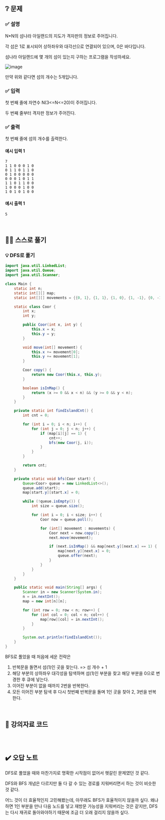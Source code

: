 ## ❔ 문제
### ✅ 설명

N*N의 섬나라 아일랜드의 지도가 격자판의 정보로 주어집니다.

각 섬은 1로 표시되어 상하좌우와 대각선으로 연결되어 있으며, 0은 바다입니다.

섬나라 아일랜드에 몇 개의 섬이 있는지 구하는 프로그램을 작성하세요.

![image](https://github.com/user-attachments/assets/eaa8c8f5-184c-41a3-b591-040490062307)

만약 위와 같다면 섬의 개수는 5개입니다.

### ✅ 입력

첫 번째 줄에 자연수 N(3<=N<=20)이 주어집니다.

두 번째 줄부터 격자판 정보가 주어진다.

### ✅ 출력

첫 번째 줄에 섬의 개수를 출력한다.

#### 예시 입력 1
```
7
1 1 0 0 0 1 0
0 1 1 0 1 1 0
0 1 0 0 0 0 0
0 0 0 1 0 1 1
1 1 0 1 1 0 0
1 0 0 0 1 0 0
1 0 1 0 1 0 0
```

#### 예시 출력 1
```
5
```

<br>

## ✍🏻 스스로 풀기

### 💡 DFS로 풀기

``` java
import java.util.LinkedList;
import java.util.Queue;
import java.util.Scanner;

class Main {
    static int n;
    static int[][] map;
    static int[][] movements = {{0, 1}, {1, 1}, {1, 0}, {1, -1}, {0, -1}, {-1, -1}, {-1, 0}, {-1, 1}};

    static class Coor {
        int x;
        int y;

        public Coor(int x, int y) {
            this.x = x;
            this.y = y;
        }

        void move(int[] movement) {
            this.x += movement[0];
            this.y += movement[1];
        }

        Coor copy() {
            return new Coor(this.x, this.y);
        }

        boolean isInMap() {
            return (x >= 0 && x < n) && (y >= 0 && y < n);
        }
    }

    private static int findIslandCnt() {
        int cnt = 0;

        for (int i = 0; i < n; i++) {
            for (int j = 0; j < n; j++) {
                if (map[i][j] == 1) {
                    cnt++;
                    bfs(new Coor(j, i));
                }
            }
        }

        return cnt;
    }

    private static void bfs(Coor start) {
        Queue<Coor> queue = new LinkedList<>();
        queue.add(start);
        map[start.y][start.x] = 0;

        while (!queue.isEmpty()) {
            int size = queue.size();

            for (int i = 0; i < size; i++) {
                Coor now = queue.poll();

                for (int[] movement : movements) {
                    Coor next = now.copy();
                    next.move(movement);

                    if (next.isInMap() && map[next.y][next.x] == 1) {
                        map[next.y][next.x] = 0;
                        queue.offer(next);
                    }
                }
            }
        }
    }

    public static void main(String[] args) {
        Scanner in = new Scanner(System.in);
        n = in.nextInt();
        map = new int[n][n];

        for (int row = 0; row < n; row++) {
            for (int col = 0; col < n; col++) {
                map[row][col] = in.nextInt();
            }
        }

        System.out.println(findIslandCnt());
    }
}
```

BFS로 풀었을 때 처음에 세운 전략은 

1. 반복문을 돌면서 섬(1)인 곳을 찾는다. => 섬 개수 + 1
2. 해당 부분의 상하좌우 대각성을 탐색하며 섬(1)인 부분을 찾고 해당 부분을 0으로 변경한 후 큐에 넣는다.
3. 이어진 부분이 없을 때까지 2번을 반복한다.
4. 모든 이어진 부분 탐색 후 다시 첫번째 반복문을 돌며 1인 곳을 찾아 2, 3번을 반복한다.


<br>

## 📖 강의자료 코드

``` java

```

<br>

## ✔️ 오답 노트

DFS로 풀었을 때와 마찬가지로 명확한 시작점이 없어서 헷갈린 문제였던 것 같다.

DFS와 BFS 개념은 다르지만 둘 다 갈 수 있는 경로를 지워버리면서 하는 것이 비슷한 것 같다.

어느 것이 더 효율적인지 고민해봤는데, 아무래도 BFS가 효율적이지 않을까 싶다. 왜냐하면 1인 부분을 만나 다음 노드를 넣고 재방문 가능성을 지워버리는 것은 같지만, 
DFS는 다시 재귀로 돌아와야하기 때문에 조금 더 오래 걸리지 않을까 싶다.

